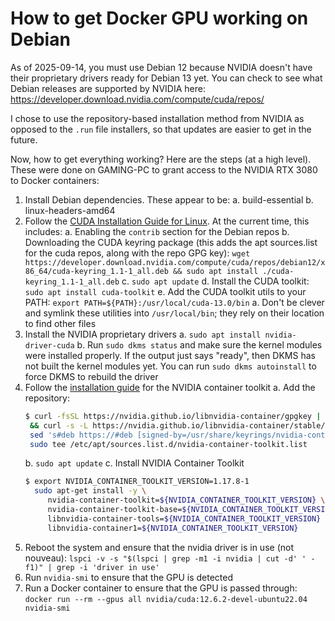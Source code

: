 # How to get Docker GPU working on Debian

As of 2025-09-14, you must use Debian 12 because NVIDIA doesn't have their proprietary drivers ready for Debian 13 yet. You can check to see what Debian releases are supported by NVIDIA here:
https://developer.download.nvidia.com/compute/cuda/repos/

I chose to use the repository-based installation method from NVIDIA as opposed to the `.run` file installers, so that updates are easier to get in the future.

Now, how to get everything working? Here are the steps (at a high level). These were done on GAMING-PC to grant access to the NVIDIA RTX 3080 to Docker containers:

1. Install Debian dependencies. These appear to be:
   a. build-essential
   b. linux-headers-amd64
1. Follow the [CUDA Installation Guide for Linux](https://docs.nvidia.com/cuda/cuda-installation-guide-linux/#debian). At the current time, this includes:
   a. Enabling the `contrib` section for the Debian repos
   b. Downloading the CUDA keyring package (this adds the apt sources.list for the cuda repos, along with the repo GPG key): `wget https://developer.download.nvidia.com/compute/cuda/repos/debian12/x86_64/cuda-keyring_1.1-1_all.deb && sudo apt install ./cuda-keyring_1.1-1_all.deb`
   c. `sudo apt update`
   d. Install the CUDA toolkit: `sudo apt install cuda-toolkit`
   e. Add the CUDA toolkit utils to your PATH: `export PATH=${PATH}:/usr/local/cuda-13.0/bin`
      a. Don't be clever and symlink these utilities into `/usr/local/bin`; they rely on their location to find other files
1. Install the NVIDIA proprietary drivers
   a. `sudo apt install nvidia-driver-cuda`
   b. Run `sudo dkms status` and make sure the kernel modules were installed properly. If the output just says "ready", then DKMS has not built the kernel modules yet. You can run `sudo dkms autoinstall` to force DKMS to rebuild the driver
1. Follow the [installation guide](https://docs.nvidia.com/datacenter/cloud-native/container-toolkit/latest/install-guide.html) for the NVIDIA container toolkit
   a. Add the repository: 
   ```sh
   $ curl -fsSL https://nvidia.github.io/libnvidia-container/gpgkey | sudo gpg --dearmor -o /usr/share/keyrings/nvidia-container-toolkit-keyring.gpg \
    && curl -s -L https://nvidia.github.io/libnvidia-container/stable/deb/nvidia-container-toolkit.list | \
    sed 's#deb https://#deb [signed-by=/usr/share/keyrings/nvidia-container-toolkit-keyring.gpg] https://#g' | \
    sudo tee /etc/apt/sources.list.d/nvidia-container-toolkit.list
   ```
   b. `sudo apt update`
   c. Install NVIDIA Container Toolkit
   ```sh
   $ export NVIDIA_CONTAINER_TOOLKIT_VERSION=1.17.8-1
     sudo apt-get install -y \
        nvidia-container-toolkit=${NVIDIA_CONTAINER_TOOLKIT_VERSION} \
        nvidia-container-toolkit-base=${NVIDIA_CONTAINER_TOOLKIT_VERSION} \
        libnvidia-container-tools=${NVIDIA_CONTAINER_TOOLKIT_VERSION} \
        libnvidia-container1=${NVIDIA_CONTAINER_TOOLKIT_VERSION}
   ```
1. Reboot the system and ensure that the nvidia driver is in use (not nouveau): `lspci -v -s "$(lspci | grep -m1 -i nvidia | cut -d' ' -f1)" | grep -i 'driver in use'`
1. Run `nvidia-smi` to ensure that the GPU is detected
1. Run a Docker container to ensure that the GPU is passed through: `docker run --rm --gpus all nvidia/cuda:12.6.2-devel-ubuntu22.04 nvidia-smi`
